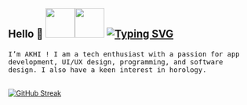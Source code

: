## <p>Hello 👋 <img src="https://i.imgur.com/a4kJg3Z.gif" width="60"><img src="https://i.imgur.com/a4kJg3Z.gif" width="60"> [![Typing SVG](https://readme-typing-svg.herokuapp.com?font=Fira+Code&size=12&duration=4998&pause=1000&color=F4F4F5&random=false&width=435&lines=May+the+Force+be+with+you+👾)](https://git.io/typing-svg) </p>

<samp>
I’m AKHI ! I am a tech enthusiast with a passion for app development, UI/UX design, programming, and software design. I also have a keen interest in horology.
</samp>
<br> </br>

[![GitHub Streak](https://streak-stats.demolab.com?user=akhi07rx&hide_border=true&border_radius=6)](https://git.io/streak-stats)
